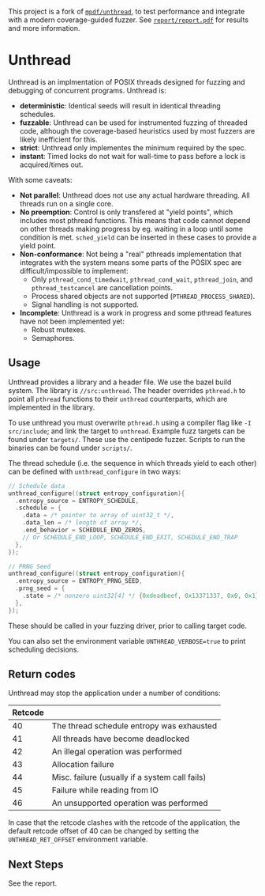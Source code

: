 This project is a fork of [`mpdf/unthread`](https://github.com/mpdn/unthread), to test performance
and integrate with a modern coverage-guided fuzzer. See [`report/report.pdf`](/report/report.pdf) for results and more
information.

Unthread
========

Unthread is an implmentation of POSIX threads designed for fuzzing and debugging of concurrent
programs. Unthread is:

- **deterministic**: Identical seeds will result in identical threading schedules.
- **fuzzable**: Unthread can be used for instrumented fuzzing of threaded code, although the
  coverage-based heuristics used by most fuzzers are likely inefficient for this.
- **strict**: Unthread only implementes the minimum required by the spec.
- **instant**: Timed locks do not wait for wall-time to pass before a lock is acquired/times out.

With some caveats:

- **Not parallel**: Unthread does not use any actual hardware threading. All threads run on a single
  core.
- **No preemption**: Control is only transfered at "yield points", which includes most pthread
  functions. This means that code cannot depend on other threads making progress by eg. waiting in a
  loop until some condition is met. `sched_yield` can be inserted in these cases to provide a
  yield point.
- **Non-conformance**: Not being a "real" pthreads implementation that integrates with the system
  means some parts of the POSIX spec are difficult/impossible to implement:
  - Only `pthread_cond_timedwait`, `pthread_cond_wait`, `pthread_join`, and `pthread_testcancel` are
    cancellation points.
  - Process shared objects are not supported (`PTHREAD_PROCESS_SHARED`).
  - Signal handling is not supported.
- **Incomplete**: Unthread is a work in progress and some pthread features have not been implemented
  yet:
  - Robust mutexes.
  - Semaphores.

Usage
-----

Unthread provides a library and a header file. We use the bazel build system. The library is
`//src:unthread`. The header overrides `pthread.h` to point all `pthread` functions to their 
`unthread` counterparts, which are implemented in the library. 

To use unthread you must overwrite `pthread.h` using a compiler flag like `-I src/include`; and
link the target to `unthread`. Example fuzz targets can be found under `targets/`. These use the
centipede fuzzer. Scripts to run the binaries can be found under `scripts/`.

The thread schedule (i.e. the sequence in which threads yield to each other) can be defined with 
`unthread_configure` in two ways:

```C
// Schedule data
unthread_configure((struct entropy_configuration){
  .entropy_source = ENTROPY_SCHEDULE,
  .schedule = {
    .data = /* pointer to array of uint32_t */,
    .data_len = /* length of array */,
    .end_behavior = SCHEDULE_END_ZEROS, 
    // Or SCHEDULE_END_LOOP, SCHEDULE_END_EXIT, SCHEDULE_END_TRAP
  },
});

// PRNG Seed
unthread_configure((struct entropy_configuration){
  .entropy_source = ENTROPY_PRNG_SEED,
  .prng_seed = {
    .state = /* nonzero uint32[4] */ {0xdeadbeef, 0x13371337, 0x0, 0x1},
  },
});
```

These should be called in your fuzzing driver, prior to calling target code.

You can also set the environment variable `UNTHREAD_VERBOSE=true` to print scheduling decisions.

Return codes
------------

Unthread may stop the application under a number of conditions:

| Retcode |                                                |
|---------|------------------------------------------------|
| 40      | The thread schedule entropy was exhausted      |
| 41      | All threads have become deadlocked             |
| 42      | An illegal operation was performed             |
| 43      | Allocation failure                             |
| 44      | Misc. failure (usually if a system call fails) |
| 45      | Failure while reading from IO                  |
| 46      | An unsupported operation was performed         |

In case that the retcode clashes with the retcode of the application, the default retcode offset of
40 can be changed by setting the `UNTHREAD_RET_OFFSET` environment variable.

Next Steps
----------

See the report.

